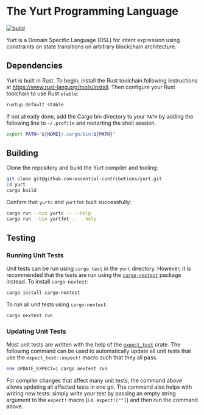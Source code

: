 # The Yurt Programming Language

[![build](https://github.com/essential-contributions/DSL/actions/workflows/ci.yml/badge.svg)](https://github.com/essential-contributions/DSL/actions/workflows/ci.yml)

Yurt is a Domain Specific Language (DSL) for intent expression using constraints on state transitions on arbitrary blockchain architecture.

## Dependencies

Yurt is built in Rust. To begin, install the Rust toolchain following instructions at <https://www.rust-lang.org/tools/install>. Then configure your Rust toolchain to use Rust `stable`:

```sh
rustup default stable
```

If not already done, add the Cargo bin directory to your `PATH` by adding the following line to `~/.profile` and restarting the shell session.

```sh
export PATH="${HOME}/.cargo/bin:${PATH}"
```

## Building

Clone the repository and build the Yurt compiler and tooling:

```sh
git clone git@github.com:essential-contributions/yurt.git
cd yurt
cargo build
```

Confirm that `yurtc` and `yurtfmt` built successfully:

```sh
cargo run --bin yurtc -- --help
cargo run --bin yurtfmt -- --help
```

## Testing

### Running Unit Tests

Unit tests can be run using `cargo test` in the `yurt` directory. However, it is recommended that the tests are run using the [`cargo-nextest`](https://nexte.st/) package instead. To install `cargo-nextest`:

```sh
cargo install cargo-nextest
```

To run all unit tests using `cargo-nextest`:

```sh
cargo nextest run
```

### Updating Unit Tests

Most unit tests are written with the help of the [`expect_test`](https://docs.rs/expect-test/latest/expect_test/) crate. The following command can be used to automatically update all unit tests that use the `expect_test::expect!` macro such that they all pass.

```sh
env UPDATE_EXPECT=1 cargo nextest run
```

For compiler changes that affect many unit tests, the command above allows updating all affected tests in one go. The command also helps with writing new tests: simply write your test by passing an empty string argument to the `expect!` macro (i.e. `expect![""]`) and then run the command above.
